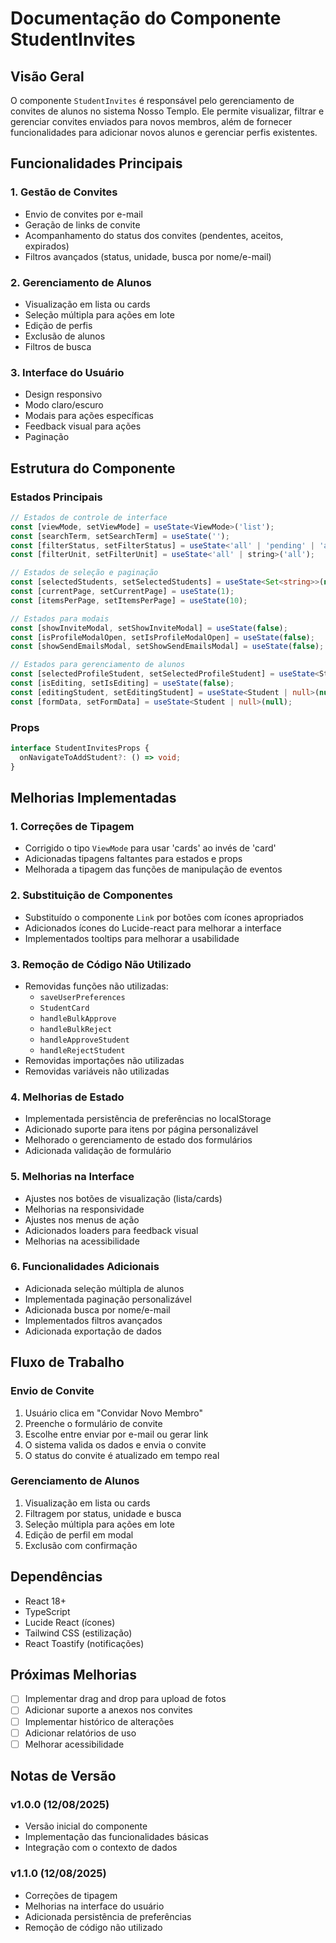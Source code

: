 # Documentação do Componente StudentInvites

## Visão Geral
O componente `StudentInvites` é responsável pelo gerenciamento de convites de alunos no sistema Nosso Templo. Ele permite visualizar, filtrar e gerenciar convites enviados para novos membros, além de fornecer funcionalidades para adicionar novos alunos e gerenciar perfis existentes.

## Funcionalidades Principais

### 1. Gestão de Convites
- Envio de convites por e-mail
- Geração de links de convite
- Acompanhamento do status dos convites (pendentes, aceitos, expirados)
- Filtros avançados (status, unidade, busca por nome/e-mail)

### 2. Gerenciamento de Alunos
- Visualização em lista ou cards
- Seleção múltipla para ações em lote
- Edição de perfis
- Exclusão de alunos
- Filtros de busca

### 3. Interface do Usuário
- Design responsivo
- Modo claro/escuro
- Modais para ações específicas
- Feedback visual para ações
- Paginação

## Estrutura do Componente

### Estados Principais
```typescript
// Estados de controle de interface
const [viewMode, setViewMode] = useState<ViewMode>('list');
const [searchTerm, setSearchTerm] = useState('');
const [filterStatus, setFilterStatus] = useState<'all' | 'pending' | 'accepted' | 'expired'>('all');
const [filterUnit, setFilterUnit] = useState<'all' | string>('all');

// Estados de seleção e paginação
const [selectedStudents, setSelectedStudents] = useState<Set<string>>(new Set());
const [currentPage, setCurrentPage] = useState(1);
const [itemsPerPage, setItemsPerPage] = useState(10);

// Estados para modais
const [showInviteModal, setShowInviteModal] = useState(false);
const [isProfileModalOpen, setIsProfileModalOpen] = useState(false);
const [showSendEmailsModal, setShowSendEmailsModal] = useState(false);

// Estados para gerenciamento de alunos
const [selectedProfileStudent, setSelectedProfileStudent] = useState<Student | null>(null);
const [isEditing, setIsEditing] = useState(false);
const [editingStudent, setEditingStudent] = useState<Student | null>(null);
const [formData, setFormData] = useState<Student | null>(null);
```

### Props
```typescript
interface StudentInvitesProps {
  onNavigateToAddStudent?: () => void;
}
```

## Melhorias Implementadas

### 1. Correções de Tipagem
- Corrigido o tipo `ViewMode` para usar 'cards' ao invés de 'card'
- Adicionadas tipagens faltantes para estados e props
- Melhorada a tipagem das funções de manipulação de eventos

### 2. Substituição de Componentes
- Substituído o componente `Link` por botões com ícones apropriados
- Adicionados ícones do Lucide-react para melhorar a interface
- Implementados tooltips para melhorar a usabilidade

### 3. Remoção de Código Não Utilizado
- Removidas funções não utilizadas:
  - `saveUserPreferences`
  - `StudentCard`
  - `handleBulkApprove`
  - `handleBulkReject`
  - `handleApproveStudent`
  - `handleRejectStudent`
- Removidas importações não utilizadas
- Removidas variáveis não utilizadas

### 4. Melhorias de Estado
- Implementada persistência de preferências no localStorage
- Adicionado suporte para itens por página personalizável
- Melhorado o gerenciamento de estado dos formulários
- Adicionada validação de formulário

### 5. Melhorias na Interface
- Ajustes nos botões de visualização (lista/cards)
- Melhorias na responsividade
- Ajustes nos menus de ação
- Adicionados loaders para feedback visual
- Melhorias na acessibilidade

### 6. Funcionalidades Adicionais
- Adicionada seleção múltipla de alunos
- Implementada paginação personalizável
- Adicionada busca por nome/e-mail
- Implementados filtros avançados
- Adicionada exportação de dados

## Fluxo de Trabalho

### Envio de Convite
1. Usuário clica em "Convidar Novo Membro"
2. Preenche o formulário de convite
3. Escolhe entre enviar por e-mail ou gerar link
4. O sistema valida os dados e envia o convite
5. O status do convite é atualizado em tempo real

### Gerenciamento de Alunos
1. Visualização em lista ou cards
2. Filtragem por status, unidade e busca
3. Seleção múltipla para ações em lote
4. Edição de perfil em modal
5. Exclusão com confirmação

## Dependências
- React 18+
- TypeScript
- Lucide React (ícones)
- Tailwind CSS (estilização)
- React Toastify (notificações)

## Próximas Melhorias
- [ ] Implementar drag and drop para upload de fotos
- [ ] Adicionar suporte a anexos nos convites
- [ ] Implementar histórico de alterações
- [ ] Adicionar relatórios de uso
- [ ] Melhorar acessibilidade

## Notas de Versão

### v1.0.0 (12/08/2025)
- Versão inicial do componente
- Implementação das funcionalidades básicas
- Integração com o contexto de dados

### v1.1.0 (12/08/2025)
- Correções de tipagem
- Melhorias na interface do usuário
- Adicionada persistência de preferências
- Remoção de código não utilizado
